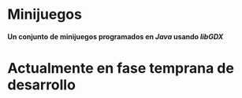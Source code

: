 # Minijuegos
#### Un conjunto de minijuegos programados en *Java* usando *libGDX*
# Actualmente en fase temprana de desarrollo
